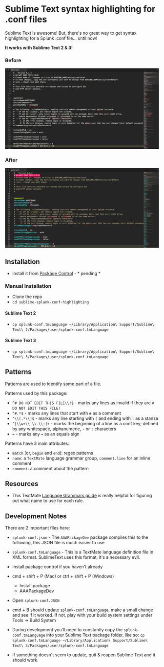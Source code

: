 # Sublime Text syntax highlighting for .conf files

Sublime Text is awesome! But, there's no great way to get syntax highlighting for a Splunk .conf file... until now!

**It works with Sublime Text 2 & 3!**

### Before

![before](before.png)

### After

![after](after.png)

## Installation

* Install it from [Package Control](https://packagecontrol.io/) - * pending *

 
### Manual Installation

* Clone the repo
* `cd sublime-splunk-conf-highlighting`

#### Sublime Text 2

* `cp splunk-conf.tmLanguage ~/Library/Application\ Support/Sublime\ Text\ 2/Packages/user/splunk-conf.tmLanguage`

#### Sublime Text 3

* `cp splunk-conf.tmLanguage ~/Library/Application\ Support/Sublime\ Text\ 3/Packages/user/splunk-conf.tmLanguage`


## Patterns

Patterns are used to identify some part of a file.

Patterns used by this package:

* `^# DO NOT EDIT THIS FILE\\!$` - marks any lines as invalid if they are `# DO NOT EDIT THIS FILE!`
* `^#.*$` - marks any lines that start with `#` as a comment
* `^\\[.*\\]$` - marks any line starting with `[` and ending with `]` as a stanza
* `^[\\w+\\.\\-\\:]+` - marks the beginning of a line as a conf key; defined by any whitespace, alphanumeric, `-` or `:` characters
* `=` - marks any `=` as an equals sign

Patterns have 3 main attributes:

* `match` (or, `begin` and `end`): regex patterns
* `name`: a `TextMate` language grammar group, `comment.line` for an inline comment
* `comment`: a comment about the pattern

## Resources

* This TextMate [Language Grammars guide](https://manual.macromates.com/en/language_grammars#naming_conventions) is really helpful for figuring out what name to use for each rule.


## Development Notes

There are 2 important files here:

* `splunk-conf.json` - The `AAAPackageDev` package compiles this to the following, this JSON file is much easier to use
* `splunk-conf.tmLanguage` - This is a TextMate language definition file in XML format. SublimeText uses this format, it's a necessary evil.

* Install package control if you haven't already
* cmd + shift + P (Mac) or ctrl + shift + P (Windows)
    - Install package
    - AAAPackageDev
* Open `splunk-conf.JSON`
* cmd + B should update `splunk-conf.tmLanguage`, make a small change and see if it worked. If not, play with your build system settings under Tools -> Build System
* During development you'll need to constantly copy the `splunk-conf.tmLanguage` into your Sublime Text package folder, like so: `cp splunk-conf.tmLanguage ~/Library/Application\ Support/Sublime\ Text\ 3/Packages/user/splunk-conf.tmLanguage`
* If something doesn't seem to update, quit & reopen Sublime Text and it should work.